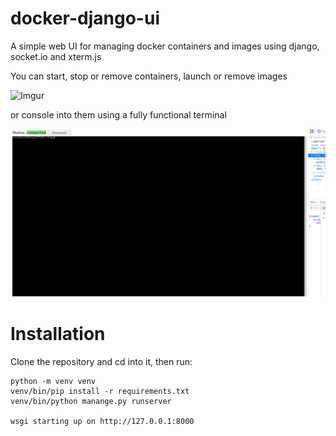 # docker-django-ui
A simple web UI for managing docker containers and images using django, socket.io and xterm.js

You can start, stop or remove containers, launch or remove images

![Imgur](https://i.imgur.com/JTNcEyC.png)

or console into them using a fully functional terminal

![screenshot](https://github.com/MahmoudAlyy/docker-django-ui/blob/main/docker-django-ui.gif)


# Installation
Clone the repository and cd into it, then run:
```
python -m venv venv
venv/bin/pip install -r requirements.txt
venv/bin/python manange.py runserver

wsgi starting up on http://127.0.0.1:8000
```

  
